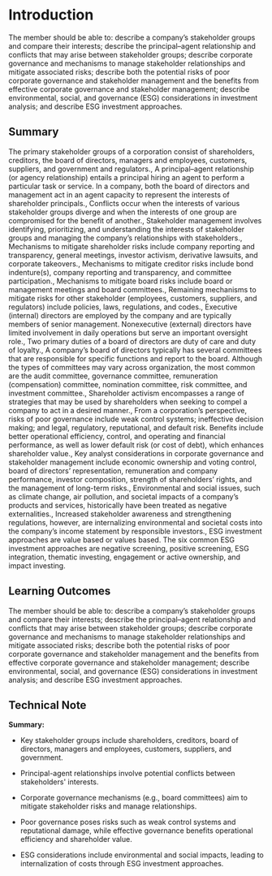 # Introduction

The member should be able to: describe a company’s stakeholder groups and compare their interests; describe the principal–agent relationship and conflicts that may arise between stakeholder groups; describe corporate governance and mechanisms to manage stakeholder relationships and mitigate associated risks; describe both the potential risks of poor corporate governance and stakeholder management and the benefits from effective corporate governance and stakeholder management; describe environmental, social, and governance (ESG) considerations in investment analysis; and describe ESG investment approaches.

## Summary

The primary stakeholder groups of a corporation consist of shareholders, creditors, the board of directors, managers and employees, customers, suppliers, and government and regulators., A principal–agent relationship (or agency relationship) entails a principal hiring an agent to perform a particular task or service. In a company, both the board of directors and management act in an agent capacity to represent the interests of shareholder principals., Conflicts occur when the interests of various stakeholder groups diverge and when the interests of one group are compromised for the benefit of another., Stakeholder management involves identifying, prioritizing, and understanding the interests of stakeholder groups and managing the company’s relationships with stakeholders., Mechanisms to mitigate shareholder risks include company reporting and transparency, general meetings, investor activism, derivative lawsuits, and corporate takeovers., Mechanisms to mitigate creditor risks include bond indenture(s), company reporting and transparency, and committee participation., Mechanisms to mitigate board risks include board or management meetings and board committees., Remaining mechanisms to mitigate risks for other stakeholder (employees, customers, suppliers, and regulators) include policies, laws, regulations, and codes., Executive (internal) directors are employed by the company and are typically members of senior management. Nonexecutive (external) directors have limited involvement in daily operations but serve an important oversight role., Two primary duties of a board of directors are duty of care and duty of loyalty., A company’s board of directors typically has several committees that are responsible for specific functions and report to the board. Although the types of committees may vary across organization, the most common are the audit committee, governance committee, remuneration (compensation) committee, nomination committee, risk committee, and investment committee., Shareholder activism encompasses a range of strategies that may be used by shareholders when seeking to compel a company to act in a desired manner., From a corporation’s perspective, risks of poor governance include weak control systems; ineffective decision making; and legal, regulatory, reputational, and default risk. Benefits include better operational efficiency, control, and operating and financial performance, as well as lower default risk (or cost of debt), which enhances shareholder value., Key analyst considerations in corporate governance and stakeholder management include economic ownership and voting control, board of directors’ representation, remuneration and company performance, investor composition, strength of shareholders’ rights, and the management of long-term risks., Environmental and social issues, such as climate change, air pollution, and societal impacts of a company’s products and services, historically have been treated as negative externalities., Increased stakeholder awareness and strengthening regulations, however, are internalizing environmental and societal costs into the company’s income statement by responsible investors., ESG investment approaches are value based or values based. The six common ESG investment approaches are negative screening, positive screening, ESG integration, thematic investing, engagement or active ownership, and impact investing.

## Learning Outcomes

The member should be able to: describe a company’s stakeholder groups and compare their interests; describe the principal–agent relationship and conflicts that may arise between stakeholder groups; describe corporate governance and mechanisms to manage stakeholder relationships and mitigate associated risks; describe both the potential risks of poor corporate governance and stakeholder management and the benefits from effective corporate governance and stakeholder management; describe environmental, social, and governance (ESG) considerations in investment analysis; and describe ESG investment approaches.

## Technical Note

**Summary:**

- Key stakeholder groups include shareholders, creditors, board of directors, managers and employees, customers, suppliers, and government.

- Principal-agent relationships involve potential conflicts between stakeholders' interests.

- Corporate governance mechanisms (e.g., board committees) aim to mitigate stakeholder risks and manage relationships.

- Poor governance poses risks such as weak control systems and reputational damage, while effective governance benefits operational efficiency and shareholder value.

- ESG considerations include environmental and social impacts, leading to internalization of costs through ESG investment approaches.